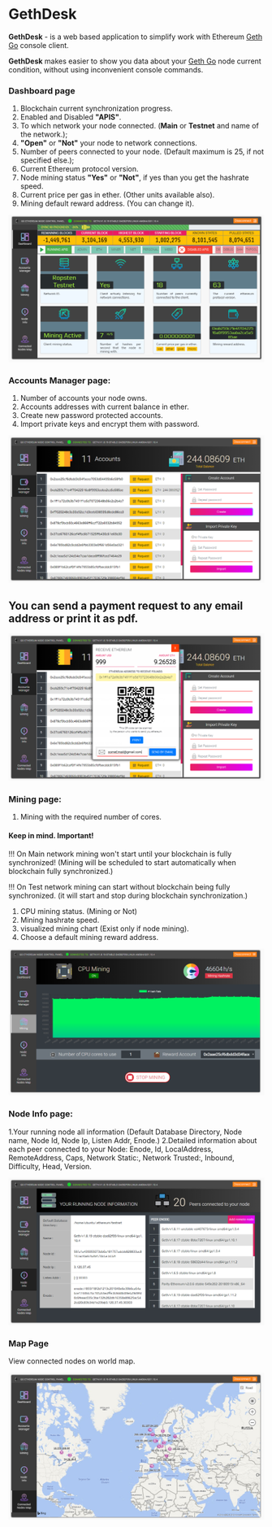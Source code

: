 # GethDesk

**GethDesk** - is a web based application to simplify work with Ethereum [Geth Go](https://github.com/ethereum/go-ethereum/wiki/geth) console client.

**GethDesk** makes easier to show you data about your [Geth Go](https://github.com/ethereum/go-ethereum/wiki/geth) node current 
condition, without using inconvenient console commands.

### Dashboard page
1. Blockchain current synchronization progress.
2. Enabled and Disabled **"APIS"**.
3. To which network your node connected. (**Main** or **Testnet** and name of 
   the network.);
4. **"Open"** or **"Not"** your node to network connections.
5. Number of peers connected to your node. (Default maximum is 25, if not 
   specified else.);
6. Current Ethereum protocol version.
7. Node mining status **"Yes"** or **"Not"**, if yes than you get the hashrate speed. 
8. Current price per gas in ether. (Other units available also).
9. Mining default reward address. (You can change it).

![GitHub Logo](/readmeIMG/dashboard.jpg)


### Accounts Manager page:
1. Number of accounts your node owns.
2. Accounts addresses with current balance in ether.
3. Create new password protected accounts.
4. Import private keys and encrypt them with password.

![GitHub Logo](/readmeIMG/accounts.jpg)

## You can send a payment request to any email address or print it as pdf.
![GitHub Logo](/readmeIMG/paymentRequest.jpg)

### Mining page:
1. Mining with the required number of cores.
   
#### Keep in mind. Important!

!!! On Main network mining won't start until your blockchain is fully synchronized! 
(Mining will be scheduled to start automatically when blockchain fully synchronized.)

!!! On Test network mining can start without blockchain being fully synchronized. 
(it will start and stop during blockchain synchronization.)
 
1. CPU mining status. (Mining or Not)
2. Mining hashrate speed.
3. visualized mining chart (Exist only if node mining).
4. Choose a default mining reward address.

![GitHub Logo](/readmeIMG/mining.png)

### Node Info page:
1.Your running node all information (Default Database Directory, Node name, Node 
  Id, Node Ip, Listen Addr, Enode.)
2.Detailed information about each peer connected to your Node: Enode, Id, 
  LocalAddress, RemoteAddress, Caps, Network Static:, Network Trusted:, 
  Inbound, Difficulty, Head, Version.
  
![GitHub Logo](/readmeIMG/nodeInfo.jpg)

### Map Page
View connected nodes on world map.

![GitHub Logo](/readmeIMG/mapofNodes.jpg)
